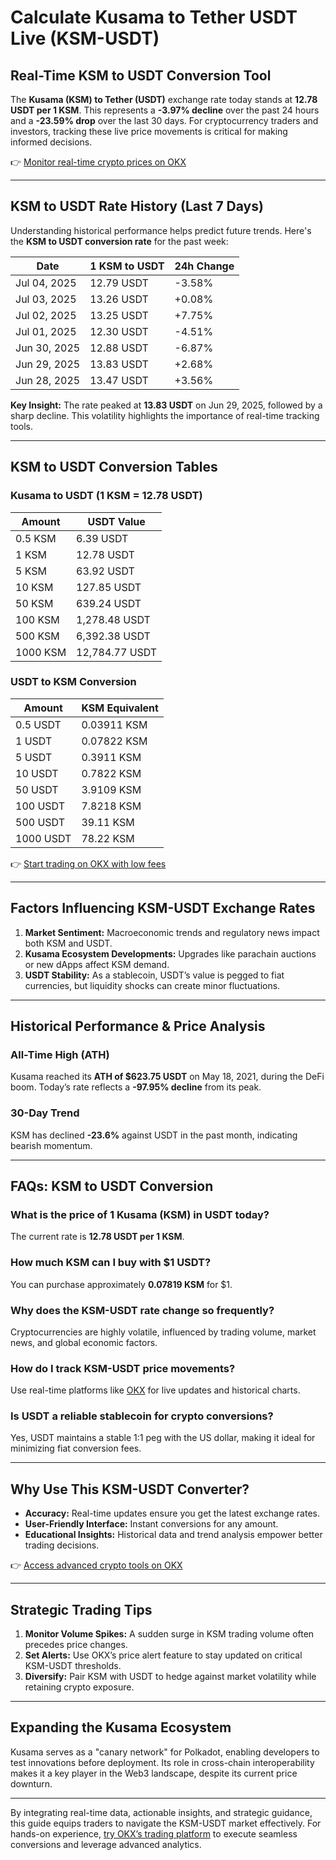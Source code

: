 # Calculate Kusama to Tether USDT Live (KSM-USDT)  

## Real-Time KSM to USDT Conversion Tool  

The **Kusama (KSM) to Tether (USDT)** exchange rate today stands at **12.78 USDT per 1 KSM**. This represents a **-3.97% decline** over the past 24 hours and a **-23.59% drop** over the last 30 days. For cryptocurrency traders and investors, tracking these live price movements is critical for making informed decisions.  

👉 [Monitor real-time crypto prices on OKX](https://bit.ly/okx-bonus)  

---

## KSM to USDT Rate History (Last 7 Days)  

Understanding historical performance helps predict future trends. Here's the **KSM to USDT conversion rate** for the past week:  

| Date       | 1 KSM to USDT | 24h Change |
|------------|---------------|------------|
| Jul 04, 2025 | 12.79 USDT    | -3.58%     |
| Jul 03, 2025 | 13.26 USDT    | +0.08%     |
| Jul 02, 2025 | 13.25 USDT    | +7.75%     |
| Jul 01, 2025 | 12.30 USDT    | -4.51%     |
| Jun 30, 2025 | 12.88 USDT    | -6.87%     |
| Jun 29, 2025 | 13.83 USDT    | +2.68%     |
| Jun 28, 2025 | 13.47 USDT    | +3.56%     |

**Key Insight:** The rate peaked at **13.83 USDT** on Jun 29, 2025, followed by a sharp decline. This volatility highlights the importance of real-time tracking tools.  

---

## KSM to USDT Conversion Tables  

### Kusama to USDT (1 KSM = 12.78 USDT)  

| Amount    | USDT Value     |
|-----------|----------------|
| 0.5 KSM   | 6.39 USDT      |
| 1 KSM     | 12.78 USDT     |
| 5 KSM     | 63.92 USDT     |
| 10 KSM    | 127.85 USDT    |
| 50 KSM    | 639.24 USDT    |
| 100 KSM   | 1,278.48 USDT  |
| 500 KSM   | 6,392.38 USDT  |
| 1000 KSM  | 12,784.77 USDT |

### USDT to KSM Conversion  

| Amount    | KSM Equivalent |
|-----------|----------------|
| 0.5 USDT  | 0.03911 KSM    |
| 1 USDT    | 0.07822 KSM    |
| 5 USDT    | 0.3911 KSM     |
| 10 USDT   | 0.7822 KSM     |
| 50 USDT   | 3.9109 KSM     |
| 100 USDT  | 7.8218 KSM     |
| 500 USDT  | 39.11 KSM      |
| 1000 USDT | 78.22 KSM      |

👉 [Start trading on OKX with low fees](https://bit.ly/okx-bonus)  

---

## Factors Influencing KSM-USDT Exchange Rates  

1. **Market Sentiment:** Macroeconomic trends and regulatory news impact both KSM and USDT.  
2. **Kusama Ecosystem Developments:** Upgrades like parachain auctions or new dApps affect KSM demand.  
3. **USDT Stability:** As a stablecoin, USDT’s value is pegged to fiat currencies, but liquidity shocks can create minor fluctuations.  

---

## Historical Performance & Price Analysis  

### All-Time High (ATH)  
Kusama reached its **ATH of $623.75 USDT** on May 18, 2021, during the DeFi boom. Today’s rate reflects a **-97.95% decline** from its peak.  

### 30-Day Trend  
KSM has declined **-23.6%** against USDT in the past month, indicating bearish momentum.  

---

## FAQs: KSM to USDT Conversion  

### What is the price of 1 Kusama (KSM) in USDT today?  
The current rate is **12.78 USDT per 1 KSM**.  

### How much KSM can I buy with $1 USDT?  
You can purchase approximately **0.07819 KSM** for $1.  

### Why does the KSM-USDT rate change so frequently?  
Cryptocurrencies are highly volatile, influenced by trading volume, market news, and global economic factors.  

### How do I track KSM-USDT price movements?  
Use real-time platforms like [OKX](https://bit.ly/okx-bonus) for live updates and historical charts.  

### Is USDT a reliable stablecoin for crypto conversions?  
Yes, USDT maintains a stable 1:1 peg with the US dollar, making it ideal for minimizing fiat conversion fees.  

---

## Why Use This KSM-USDT Converter?  

- **Accuracy:** Real-time updates ensure you get the latest exchange rates.  
- **User-Friendly Interface:** Instant conversions for any amount.  
- **Educational Insights:** Historical data and trend analysis empower better trading decisions.  

👉 [Access advanced crypto tools on OKX](https://bit.ly/okx-bonus)  

---

## Strategic Trading Tips  

1. **Monitor Volume Spikes:** A sudden surge in KSM trading volume often precedes price changes.  
2. **Set Alerts:** Use OKX’s price alert feature to stay updated on critical KSM-USDT thresholds.  
3. **Diversify:** Pair KSM with USDT to hedge against market volatility while retaining crypto exposure.  

---

## Expanding the Kusama Ecosystem  

Kusama serves as a "canary network" for Polkadot, enabling developers to test innovations before deployment. Its role in cross-chain interoperability makes it a key player in the Web3 landscape, despite its current price downturn.  

--- 

By integrating real-time data, actionable insights, and strategic guidance, this guide equips traders to navigate the KSM-USDT market effectively. For hands-on experience, [try OKX’s trading platform](https://bit.ly/okx-bonus) to execute seamless conversions and leverage advanced analytics.